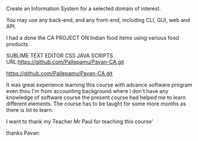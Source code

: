 
Create an Information System for a selected domain of interest.

You may use any back-end, and any front-end, including CLI, GUI, web and API.

I had a done the CA PROJECT ON Indian food items using various food products.

SUBLIME TEXT EDITOR
CSS
JAVA SCRIPTS
URL:https://github.com/Pallepamu/Pavan-CA.git


https://github.com/Pallepamu/Pavan-CA.git

It was great experience learning this course with advance software program even thou I'm from accounting background where i don't have any knowledge of software course the present course had helped me to learn different elements. The course has to be taught for some more months as there is lot to learn.

I want to thank my Teacher Mr Paul for teaching this course'

thanks
Pavan

